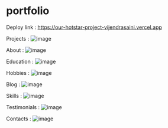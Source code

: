 # portfolio

Deploy link : https://our-hotstar-project-vijendrasaini.vercel.app

<!-- Landing Page : ![image](https://user-images.githubusercontent.com/81190422/158531702-b7f97859-73af-4475-93c0-6d8bad6f77c6.png) -->

Projects : ![image](https://user-images.githubusercontent.com/81190422/158531829-259f422c-69a9-48d1-96d6-eeeb195ee3c2.png)

About : ![image](https://user-images.githubusercontent.com/81190422/158531879-964ffd7e-d545-4a49-8aa6-c88ee45dc6e1.png)

Education : ![image](https://user-images.githubusercontent.com/81190422/158531941-6ff71f83-ba20-4331-a632-c5b7015798f2.png)

Hobbies : ![image](https://user-images.githubusercontent.com/81190422/158531995-602bc92d-6a80-4957-9a18-056aec6b8a6c.png)

Blog : ![image](https://user-images.githubusercontent.com/81190422/158532088-37ca1a6c-12fe-4ad8-bf0d-2ff2a6e99ff1.png)

Skills : ![image](https://user-images.githubusercontent.com/81190422/158532208-8b2eac31-0bf4-4878-b21c-4a14555f8624.png)

Testimonials : ![image](https://user-images.githubusercontent.com/81190422/158532444-ffcd7f9e-da09-411f-a5fb-a3886da0e075.png)

Contacts : ![image](https://user-images.githubusercontent.com/81190422/158532303-0e6bb726-595e-4b0a-8202-3e7c31fc4c44.png)

